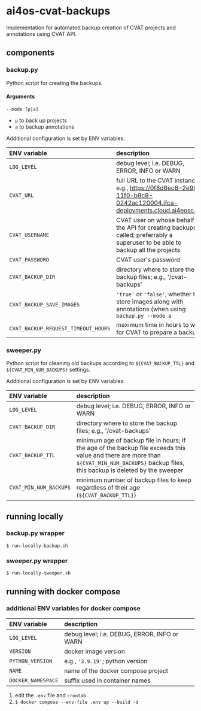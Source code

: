 # ai4os-cvat-backups

Implementation for automated backup creation of CVAT projects and annotations using CVAT API.

## components

### backup.py
Python script for creating the backups.

#### Arguments
`--mode [p|a]`

* `p` to back up projects
* `a` to backup annotations

Additional configuration is set by ENV variables:

| ENV variable   | description |
|:----------|:------------|
| `LOG_LEVEL` | debug level; i.e. DEBUG, ERROR, INFO or WARN |
| `CVAT_URL` | full URL to the CVAT instance; e.g., https://0f8d6ec6-2e90-11f0-b9c9-0242ac120004.ifca-deployments.cloud.ai4eosc.eu |
| `CVAT_USERNAME` | CVAT user on whose behalf is the API for creating backups called; preferrably a superuser to be able to backup all the projects |
| `CVAT_PASSWORD` | CVAT user's password |
| `CVAT_BACKUP_DIR` | directory where to store the backup files; e.g., '/cvat-backups' |
| `CVAT_BACKUP_SAVE_IMAGES` | `'true'` or `'false'`, whether to store images along with annotations (when using `backup.py --mode a` |
| `CVAT_BACKUP_REQUEST_TIMEOUT_HOURS` | maximum time in hours to wait for CVAT to prepare a backup |

### sweeper.py
Python script for cleaning old backups according to `${CVAT_BACKUP_TTL}` and `${CVAT_MIN_NUM_BACKUPS}` settings.

Additional configuration is set by ENV variables:

| ENV variable   | description |
|:----------|:------------|
| `LOG_LEVEL` | debug level; i.e. DEBUG, ERROR, INFO or WARN |
| `CVAT_BACKUP_DIR` | directory where to store the backup files; e.g., '/cvat-backups' |
| `CVAT_BACKUP_TTL` | minimum age of backup file in hours; if the age of the backup file exceeds this value and there are more than `${CVAT_MIN_NUM_BACKUPS}` backup files, this backup is deleted by the sweeper |
| `CVAT_MIN_NUM_BACKUPS` | minimum number of backup files to keep regardless of their age (`${CVAT_BACKUP_TTL}`) |

## running locally

### backup.py wrapper
`$ run-locally-backup.sh`

### sweeper.py wrapper
`$ run-locally-sweeper.sh`

## running with docker compose

### additional ENV variables for docker compose

| ENV variable   | description |
|:----------|:------------|
| `LOG_LEVEL` | debug level; i.e. DEBUG, ERROR, INFO or WARN |
| `VERSION` | docker image version |
| `PYTHON_VERSION` | e.g., `'3.9.19'`; python version |
| `NAME` | name of the docker compose project |
| `DOCKER_NAMESPACE` | suffix used in container names |

1. edit the `.env` file and `crontab`
1. `$ docker compose --env-file .env up --build -d`
